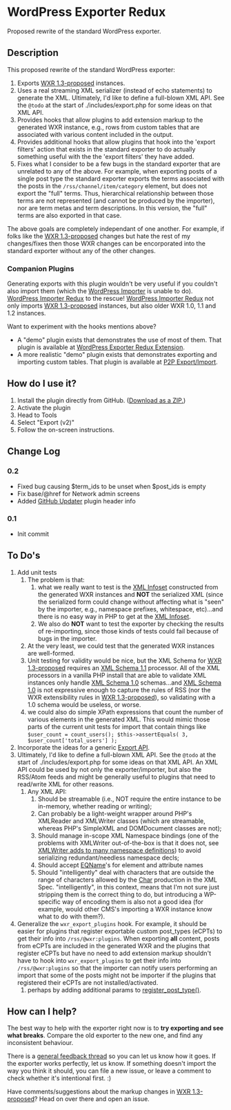 # WordPress Exporter Redux
Proposed rewrite of the standard WordPress exporter.

## Description

This proposed rewrite of the standard WordPress exporter:

1. Exports [WXR 1.3-proposed][] instances.
1. Uses a real streaming XML serializer (instead of echo statements) to generate the XML.
	Ultimately, I'd like to define a full-blown XML API.  See the `@todo` at the start of
	./includes/export.php for some ideas on that XML API.
1. Provides hooks that allow plugins to add extension markup to the generated WXR
	instance, e.g., rows from custom tables that are associated with various content
	included in the output.  
1. Provides additional hooks that allow plugins that hook into the 'export filters' action
	that exists in the standard exporter to do actually something useful with the
	the 'export filters' they have added.
1. Fixes what I consider to be a few bugs in the standard exporter that are unrelated to
	any of the above.  For example, when exporting posts of a single post type the
	standard exporter exports the terms associated with the posts in the `/rss/channel/item/category`
	element, but does not export the "full" terms.  Thus, hierarchical relationship between
	those terms are not represented (and cannot be produced by the importer), nor are term metas
	and term descriptions.  In this version, the "full" terms are also exported in that case.

The above goals are completely independant of one another.  For example, if folks like the [WXR 1.3-proposed][]
changes but hate the rest of my changes/fixes then those WXR changes can be encorporated
into the standard exporter without any of the other changes.

### Companion Plugins ###

Generating exports with this plugin wouldn't be very useful if you couldn't also import them
(which the [WordPress Importer][] is unable to do).  [WordPress Importer Redux][] to the rescue!
[WordPress Importer Redux][] not only imports [WXR 1.3-proposed] instances, but also
older WXR 1.0, 1.1 and 1.2 instances.

Want to experiment with the hooks mentions above?

* A "demo" plugin exists that demonstrates the use of most of them.  That plugin is available at
	[WordPress Exporter Redux Extension][].
* A more realistic "demo" plugin exists that demonstrates exporting and importing custom tables.  That plugin is available at
	[P2P Export/Import][].

[WordPress Importer Redux]: https://github.com/pbiron/wordpress-importer-v2
[WordPress Importer]: https://wordpress.org/plugins/wordpress-importer/
[WordPress Exporter Redux Extension]: https://github.com/pbiron/wordpress-exporter-v2-extension
[P2P Export/Import]: https://github.com/pbiron/p2p-export-import
[WXR 1.3-proposed]: https://github.com/pbiron/wxr/1.3-proposed
[XML Infoset]: http://www.w3.org/TR/xml-infoset/
[XML Schema 1.1]: https://www.w3.org/TR/xmlschema11-1
[XML Schema 1.0]: https://www.w3.org/TR/xmlschema-1
[GitHub Updater]: https://github.com/afragen/github-updater

## How do I use it?

1. Install the plugin directly from GitHub. ([Download as a ZIP.](https://github.com/pbiron/WordPress-Importer/archive/master.zip))
2. Activate the plugin
3. Head to Tools
4. Select "Export (v2)"
5. Follow the on-screen instructions.

## Change Log

### 0.2

* Fixed bug causing $term_ids to be unset when $post_ids is empty
* Fix base/@href for Network admin screens
* Added [GitHub Updater][] plugin header info

### 0.1

* Init commit

## To Do's ##

1. Add unit tests
   1. The problem is that:
      1. what we really want to test is the [XML Infoset][] constructed from
   		the generated WXR instances and **NOT** the serialized XML (since the serialized form
   		could change without affecting what is "seen" by the importer, e.g., namespace prefixes,
   		whitespace, etc)...and there is no easy way in PHP to get at the [XML Infoset][].
   	   1. We also do **NOT** want to test the exporter by checking the results of re-importing,
   	   	since those kinds of tests could fail because of bugs in the importer.
   1. At the very least, we could test that the generated WXR instances are well-formed.
   1. Unit testing for validity would be nice, but the XML Schema for [WXR 1.3-proposed][]
   		requires an [XML Schema 1.1][] processor.  All of the XML processors in a vanilla PHP install
   		that are able to validate XML instances only handle [XML Schema 1.0][] schemas...and
   		[XML Schema 1.0][] is not expressive enough to capture the rules of RSS (nor the
   		WXR extensibility rules in [WXR 1.3-proposed][]), so validating
   		with a 1.0 schema would be useless, or worse.
   1. we could also do simple XPath expressions that count the number of various elements
   	in the generated XML.  This would mimic those parts of the current unit tests for import
   	that contain things like `$user_count = count_users(); $this->assertEquals( 3, $user_count['total_users'] );`
1. Incorporate the ideas for a generic [Export API](https://core.trac.wordpress.org/ticket/22435).
1. Ultimately, I'd like to define a full-blown XML API.  See the `@todo` at the start of
	./includes/export.php for some ideas on that XML API.  An XML API could be used by not
	only the exporter/importer, but also the RSS/Atom feeds and might be generally useful
	to plugins that need to read/write XML for other reasons.
   1. Any XML API:
      1. Should be streamable (i.e., NOT require the entire instance to be in-memory,
      	whether reading or writing);
	  1. Can probably be a light-weight wrapper around PHP's XMLReader and XMLWriter classes
	  	(which are streamable, whereas PHP's SimpleXML and DOMDocument classes are not);
	  1. Should manage in-scope XML Namespace bindings (one of the problems with XMLWriter
	  	out-of-the-box is that it does not, see
	  	[XMLWriter adds to many namespace definitions](https://bugs.php.net/bug.php?id=74491))
	  	to avoid serializing redundant/needless namespace decls;
	  1. Should accept [EQName](https://www.w3.org/TR/xpath-30/#prod-xpath30-EQName)'s
	  	for element and attribute names
	  1. Should "intelligently" deal with characters that are outside the range of
	  	characters allowed by the [Char](https://www.w3.org/TR/xml/#NT-Char) production
	  	in the XML Spec.  "intelligently", in this context,
	  	means that I'm not sure just stripping them is the correct thing to do, but introducing
	  	a WP-specific way of encoding them is also not a good idea (for example, would
	  	other CMS's importing a WXR instance know what to do with them?).
1. Generalize the `wxr_export_plugins` hook.  For example, it should be easier for plugins that
	register exportable custom post_types (eCPTs) to get their info into `/rss/@wxr:plugins`.
	When exporting **all** content, posts from eCPTs are included in the generated WXR and the
	plugins that register eCPTs but have no need to add extension markup shouldn't have to
	hook into `wxr_export_plugins` to get their info into `/rss/@wxr:plugins` so that the
	importer can notify users performing an import that some of the posts might not be
	importer if the plugins that registered their eCPTs are not installed/activated.
   1. perhaps by adding	additional params to
   	[register_post_type()](https://developer.wordpress.org/reference/functions/register_post_type/).

## How can I help?

The best way to help with the exporter right now is to **try exporting and see what breaks**. Compare the old exporter to the new one, and find any inconsistent behaviour.

There is a [general feedback thread](https://github.com/pbiron/WordPress-Exporter/issues/1) so you can let us know how it goes. If the exporter works perfectly, let us know. If something doesn't import the way you think it should, you can file a new issue, or leave a comment to check whether it's intentional first. :)

Have comments/suggestions about the markup changes in [WXR 1.3-proposed]?  Head on over there and open an issue.
